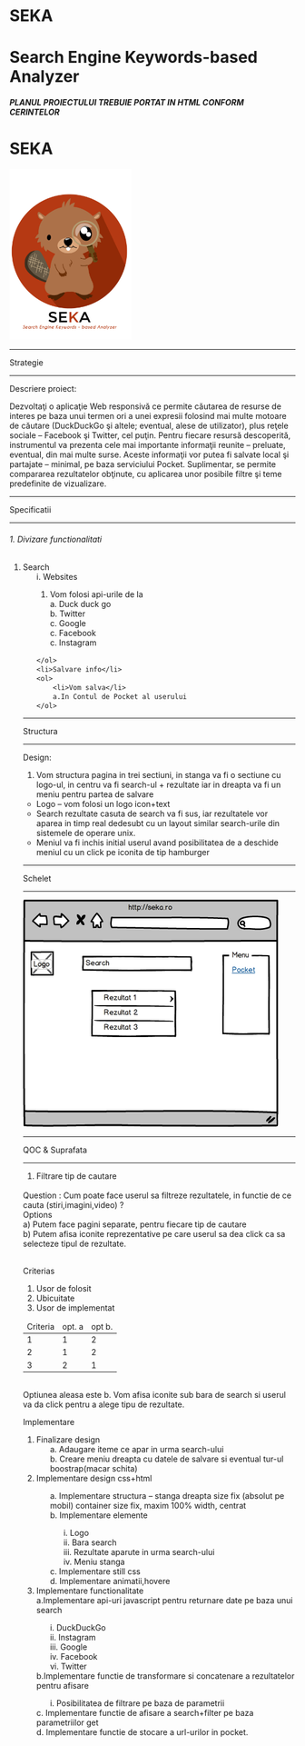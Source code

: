 # SEKA
Search Engine Keywords-based Analyzer
=======
##### PLANUL PROIECTULUI TREBUIE PORTAT IN HTML CONFORM CERINTELOR

# SEKA

<div class="logo">
	<img src="doc/logo.jpg" width=215 height=300 />
</div>


---------------------------------------------------

<p class="strateg">Strategie</p>

---------------------------------------------------

<p class="first-head">
	Descriere proiect:
</p>

Dezvoltaţi o aplicaţie Web responsivă ce permite căutarea de resurse de interes pe baza unui termen ori a unei expresii folosind mai multe motoare de căutare (DuckDuckGo şi altele; eventual, alese de utilizator), plus reţele sociale – Facebook şi Twitter, cel puţin. Pentru fiecare resursă descoperită, instrumentul va prezenta cele mai importante informaţii reunite – preluate, eventual, din mai multe surse. Aceste informaţii vor putea fi salvate local şi partajate – minimal, pe baza serviciului Pocket. Suplimentar, se permite compararea rezultatelor obţinute, cu aplicarea unor posibile filtre şi teme predefinite de vizualizare.


---------------------------------------------------

<p class="strateg">Specificatii</p>

---------------------------------------------------

###### 1.     Divizare functionalitati
<ol>
	<li> Search
	<ol>
		i. Websites
		<ol>
		<li> Vom folosi api-urile de la</li>
			a. Duck duck go
			<br>
			b. Twitter
			<br>
			c. Google
			<br>
			c. Facebook
            <br>
            c. Instagram
            <br>
		</ol>
	
	</ol>
	<li>Salvare info</li>
	<ol>
		<li>Vom salva</li>
		a.In Contul de Pocket al userului
	</ol>
</ol>

---------------------------------------------------

<p class="strateg">Structura</p>

---------------------------------------------------


<p class="first-head">
	Design:
</p>

1.	Vom structura pagina in trei sectiuni, in stanga va fi o sectiune cu logo-ul, in centru va fi search-ul + rezultate iar in dreapta va fi un meniu pentru partea de salvare
*	Logo – vom folosi un logo icon+text
*	Search rezultate casuta de search va fi sus, iar rezultatele vor aparea in timp real dedesubt cu un layout similar search-urile din sistemele de operare unix.
*	Meniul va fi inchis initial userul avand posibilitatea de a deschide meniul cu un click pe iconita de tip hamburger

---------------------------------------------------

<p class="strateg">Schelet</p>

---------------------------------------------------
![Alt text](doc/mockup.png)

---------------------------------------------------

<p class="strateg">QOC & Suprafata</p>

---------------------------------------------------
1. Filtrare tip de cautare
<br/>
Question : Cum poate face userul sa filtreze rezultatele, in functie de ce cauta (stiri,imagini,video) ?
<br/>
Options<br/>
a) Putem face pagini separate, pentru fiecare tip de cautare<br/>
b) Putem afisa iconite reprezentative pe care userul sa dea click ca sa selecteze tipul de rezultate. <br/>
<br/>

Criterias<br/>
1. Usor de folosit<br/>
2. Ubicuitate<br/>
3. Usor de implementat<br/>

<table>
<thead>
<tr><td>Criteria</td><td>opt. a</td><td>opt b.</td></tr>
</thead>
<tbody>
<tr><td>1</td><td>1</td><td>2</td></tr>
<tr><td>2</td><td>1</td><td>2</td></tr>
<tr><td>3</td><td>2</td><td>1</td></tr>
</tbody>
</table>
<br>
Optiunea aleasa este b. Vom afisa iconite sub bara de search si userul va da click pentru a alege tipu de rezultate.
<br>
	<p class="first-head">
		Implementare
	</p>



<ol>
	<li> Finalizare design
	<ol>
			a. Adaugare iteme ce apar in urma search-ului
			<br>
			b. Creare meniu dreapta cu datele de salvare si eventual tur-ul boostrap(macar schita)
	</ol>
	<li>Implementare design css+html</li>
	<ol>
		a.	Implementare structura – stanga dreapta size fix (absolut pe mobil) container size fix, maxim 100% width,  centrat
		<br>
		b.	Implementare elemente
		<ol>
			i.	Logo
			<br>
			ii.	Bara search
			<br>
			iii.	Rezultate aparute in urma search-ului
			<br>
			iv.	Meniu stanga
			<br>
		</ol>
		c.	Implementare still css
		<br>
		d.	Implementare animatii,hovere
	</ol>
	<li>Implementare functionalitate</li>
	a.Implementare api-uri javascript pentru returnare date pe baza unui search
		<ol>
			i.	DuckDuckGo
			<br>
			ii. Instagram
			<br>
			iii. Google<br>
			iv. Facebook<br>
			vi. Twitter<br>
		</ol>
		b.Implementare functie de transformare si concatenare a rezultatelor pentru afisare
		<ol>
			i. Posibilitatea de filtrare pe baza de parametrii
		</ol>
		c. Implementare functie de afisare a search+filter pe baza parametriilor get
		<br>
		d. Implementare functie de stocare a url-urilor in pocket.
		<br>
</ol>